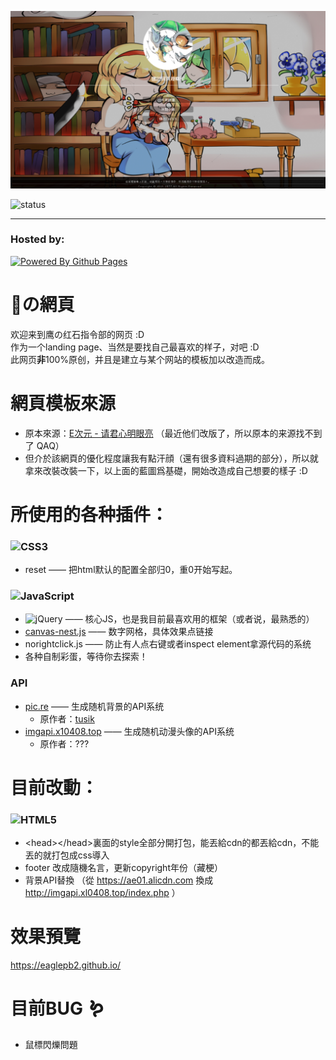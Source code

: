 ![](preview.png)

![status](https://github.com/eaglePB2/school_project/actions/workflows/static.yml/badge.svg)
<hr>

### Hosted by:
[![Powered By Github Pages](https://img.shields.io/badge/github%20pages-121013?style=for-the-badge&logo=github&logoColor=white)](https://eaglepb2.github.io)

# 🦅の網頁

欢迎来到鹰の红石指令部的网页 :D  
作为一个landing page、当然是要找自己最喜欢的样子，对吧 :D  
此网页**非**100%原创，并且是建立与某个网站的模板加以改造而成。

# 網頁模板來源
- 原本來源：[E次元 - 请君心明眼亮](https://acg.xn--fiqs8s/) （最近他们改版了，所以原本的来源找不到了 QAQ）
- 但介於該網頁的優化程度讓我有點汗顔（還有很多資料過期的部分），所以就拿來改裝改裝一下，以上面的藍圖爲基礎，開始改造成自己想要的樣子 :D

# 所使用的各种插件：
### ![CSS3](https://img.shields.io/badge/css3-%231572B6.svg?style=for-the-badge&logo=css3&logoColor=white)
- reset —— 把html默认的配置全部归0，重0开始写起。

### ![JavaScript](https://img.shields.io/badge/javascript-%23323330.svg?style=for-the-badge&logo=javascript&logoColor=%23F7DF1E)
- ![jQuery](https://img.shields.io/badge/jquery-%230769AD.svg?style=for-the-badge&logo=jquery&logoColor=white) —— 核心JS，也是我目前最喜欢用的框架（或者说，最熟悉的）
- [canvas-nest.js](https://github.com/hustcc/canvas-nest.js) —— 数字网格，具体效果点链接
- norightclick.js —— 防止有人点右键或者inspect element拿源代码的系统
- 各种自制彩蛋，等待你去探索！

### API
- [pic.re](https://pic.re) —— 生成随机背景的API系统
  - 原作者：[tusik](https://github.com/tusik)
- [imgapi.x10408.top](http://imgapi.xl0408.top/index.php) —— 生成随机动漫头像的API系统
  - 原作者：??? 

# 目前改動：
### ![HTML5](https://img.shields.io/badge/html5-%23E34F26.svg?style=for-the-badge&logo=html5&logoColor=white)
- \<head>\</head>裏面的style全部分開打包，能丟給cdn的都丟給cdn，不能丟的就打包成css導入
- footer 改成隨機名言，更新copyright年份（藏梗）
- 背景API替換 （從 https://ae01.alicdn.com 換成 http://imgapi.xl0408.top/index.php ）

# 效果預覽
https://eaglepb2.github.io/

# 目前BUG 🪱
- 鼠標閃爍問題
